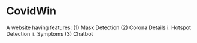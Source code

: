 # CovidWin
A website having features: (1) Mask Detection (2) Corona Details i. Hotspot Detection ii. Symptoms (3) Chatbot
